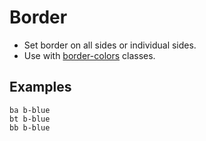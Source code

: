 # Border

- Set border on all sides or individual sides.
- Use with [border-colors](#border-colors) classes.

## Examples

<div class="pa3 ba b-gray-300 mb4">
    <div class="row">
        <div class="col w-1/3">
            <div>
                <div class="h3 ba b-blue"></div>
                <code class="mt1 clipboard">ba b-blue</code>
            </div>
        </div>
        <div class="col w-1/3">
            <div>
                <div class="h3 bt b-blue"></div>
                <code class="mt1 clipboard">bt b-blue</code>
            </div>
        </div>
        <div class="col w-1/3">
            <div>
                <div class="h3 bb b-blue"></div>
                <code class="mt1 clipboard">bb b-blue</code>
            </div>
        </div>
    </div>
</div>